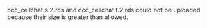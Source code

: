 ccc_cellchat.s.2.rds and ccc_cellchat.t.2.rds could not be uploaded because their size is greater than allowed.
